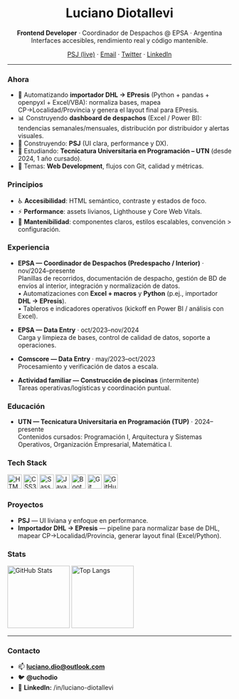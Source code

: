 <!-- Futurista, moderno y profesional • Dark-mode friendly -->

<h1 align="center">Luciano Diotallevi</h1>
<p align="center">
  <b>Frontend Developer</b> · Coordinador de Despachos @ EPSA · Argentina
  <br/>
  Interfaces accesibles, rendimiento real y código mantenible.
</p>

<p align="center">
  <a href="https://lughdio.github.io/PreEntrega2-Diotallevi/" target="_blank">PSJ (live)</a> ·
  <a href="mailto:luciano.dio@outlook.com">Email</a> ·
  <a href="https://twitter.com/uchodio" target="_blank">Twitter</a> ·
  <a href="https://www.linkedin.com/in/REEMPLAZAR-SLUG-LINKEDIN" target="_blank">LinkedIn</a>
</p>

---

### Ahora
- 🚚 Automatizando **importador DHL → EPresis** (Python + pandas + openpyxl + Excel/VBA): normaliza bases, mapea CP→Localidad/Provincia y genera el layout final para EPresis.
- 📊 Construyendo **dashboard de despachos** (Excel / Power BI): tendencias semanales/mensuales, distribución por distribuidor y alertas visuales.
- 🚀 Construyendo: **PSJ** (UI clara, performance y DX).
- 🌱 Estudiando: **Tecnicatura Universitaria en Programación – UTN** (desde 2024, 1 año cursado).
- 💬 Temas: **Web Development**, flujos con Git, calidad y métricas.

### Principios
- ♿ **Accesibilidad**: HTML semántico, contraste y estados de foco.
- ⚡ **Performance**: assets livianos, Lighthouse y Core Web Vitals.
- 🧩 **Mantenibilidad**: componentes claros, estilos escalables, convención > configuración.

### Experiencia
- **EPSA — Coordinador de Despachos (Predespacho / Interior)** · nov/2024–presente  
  Planillas de recorridos, documentación de despacho, gestión de BD de envíos al interior, integración y normalización de datos.  
  • Automatizaciones con **Excel + macros** y **Python** (p.ej., importador **DHL → EPresis**).  
  • Tableros e indicadores operativos (kickoff en Power BI / análisis con Excel).

- **EPSA — Data Entry** · oct/2023–nov/2024  
  Carga y limpieza de bases, control de calidad de datos, soporte a operaciones.

- **Comscore — Data Entry** · may/2023–oct/2023  
  Procesamiento y verificación de datos a escala.

- **Actividad familiar — Construcción de piscinas** (intermitente)  
  Tareas operativas/logísticas y coordinación puntual.

### Educación
- **UTN — Tecnicatura Universitaria en Programación (TUP)** · 2024–presente  
  Contenidos cursados: Programación I, Arquitectura y Sistemas Operativos, Organización Empresarial, Matemática I.

### Tech Stack
<p>
  <img alt="HTML5" src="https://cdn.jsdelivr.net/gh/devicons/devicon/icons/html5/html5-original.svg" height="32"/>
  <img alt="CSS3" src="https://cdn.jsdelivr.net/gh/devicons/devicon/icons/css3/css3-original.svg" height="32"/>
  <img alt="Sass"  src="https://cdn.jsdelivr.net/gh/devicons/devicon/icons/sass/sass-original.svg" height="32"/>
  <img alt="JavaScript" src="https://cdn.jsdelivr.net/gh/devicons/devicon/icons/javascript/javascript-original.svg" height="32"/>
  <img alt="Bootstrap" src="https://cdn.jsdelivr.net/gh/devicons/devicon/icons/bootstrap/bootstrap-original.svg" height="32"/>
  <img alt="Git" src="https://cdn.jsdelivr.net/gh/devicons/devicon/icons/git/git-original.svg" height="32"/>
  <img alt="GitHub" src="https://cdn.jsdelivr.net/gh/devicons/devicon/icons/github/github-original.svg" height="32"/>
</p>

### Proyectos
- **PSJ** — UI liviana y enfoque en performance.  
- **Importador DHL → EPresis** — pipeline para normalizar base de DHL, mapear CP→Localidad/Provincia, generar layout final (Excel/Python).

### Stats
<p>
  <img
    alt="GitHub Stats"
    src="https://github-readme-stats.vercel.app/api?username=lughdio&show_icons=true&hide_title=true&theme=transparent&hide_rank=true"
    height="140"
  />
  <img
    alt="Top Langs"
    src="https://github-readme-stats.vercel.app/api/top-langs/?username=lughdio&layout=compact&theme=transparent"
    height="140"
  />
</p>

---

### Contacto
- 📫 **luciano.dio@outlook.com**
- 🐦 **@uchodio**
- 🔗 **LinkedIn:** /in/luciano-diotallevi
